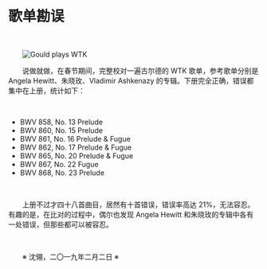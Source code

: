 # 歌单勘误

&emsp;&emsp;

&emsp;&emsp;![Gould plays WTK](https://github.com/voyageplanet/plan42/blob/master/99_file/01_img/20190202-gould-WTK-albums.png)

&emsp;&emsp;说做就做，在春节期间，完整校对一遍古尔德的 WTK 歌单，参考歌单分别是 Angela Hewitt、朱晓玫、Vladimir Ashkenazy 的专辑。下册完全正确，错误都集中在上册，统计如下：

&emsp;&emsp;

- BWV 858, No. 13 Prelude
- BWV 860, No. 15 Prelude
- BWV 861, No. 16 Prelude & Fugue
- BWV 862, No. 17 Prelude & Fugue
- BWV 865, No. 20 Prelude & Fugue
- BWV 867, No. 22 Fugue
- BWV 868, No. 23 Prelude

&emsp;&emsp;

&emsp;&emsp;上册不过才四十八首曲目，居然有十首错误，错误率高达 21%，无法容忍。有趣的是，在比对的过程中，偶尔也发现 Angela Hewitt 和朱晓玫的专辑中各有一处错误，但那些都可以被容忍。

&emsp;&emsp;

&emsp;&emsp;※ 沈翎，二〇一九年二月二日 ※